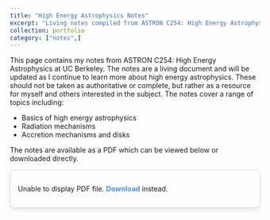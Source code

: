 ```yaml
---
title: "High Energy Astrophysics Notes"
excerpt: "Living notes compiled from ASTRON C254: High Energy Astrophysics at UC Berkeley."
collection: portfolio
category: ["notes",]
---
```


This page contains my notes from ASTRON C254: High Energy Astrophysics at UC Berkeley. The notes are a living document
and will be updated as I continue to learn more about high energy astrophysics. These should not be taken as authoritative
or complete, but rather as a resource for myself and others interested in the subject. The notes cover a range of topics including:

- Basics of high energy astrophysics
- Radiation mechanisms
- Accretion mechanisms and disks

The notes are available as a PDF which can be viewed below or downloaded directly.

<div class="cv-container">
  <object data="https://eliza-diggins.github.io/HighEnergyAstroNotes/main.pdf" type="application/pdf" width="100%" height="700px">
    <p>Unable to display PDF file. <a href="https://eliza-diggins.github.io/HighEnergyAstroNotes/main.pdf" class="download-link">Download</a> instead.</p>
  </object>
</div>

<style>
  h1 {
    text-align: center;
    font-size: 2.5em;
    margin-bottom: 20px;
  }

  .cv-container {
    border: 1px solid #ddd;
    border-radius: 10px;
    padding: 15px;
    box-shadow: 0 4px 8px rgba(0, 0, 0, 0.1);
    margin-bottom: 20px;
  }

  .download-link {
    color: #4a90e2;
    text-decoration: none;
    font-weight: bold;
  }

  .download-link:hover {
    text-decoration: underline;
    color: #357ab8;
  }
</style>
